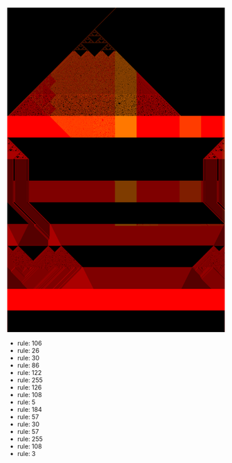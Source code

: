 ![photo](./output.png) 
 * rule: 106
* rule: 26
* rule: 30
* rule: 86
* rule: 122
* rule: 255
* rule: 126
* rule: 108
* rule: 5
* rule: 184
* rule: 57
* rule: 30
* rule: 57
* rule: 255
* rule: 108
* rule: 3
